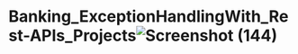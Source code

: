 # Banking_ExceptionHandlingWith_Rest-APIs_Projects![Screenshot (144)](https://user-images.githubusercontent.com/45370567/229488515-f2c3108d-6f26-4947-b1bf-dd9a444da197.png)
